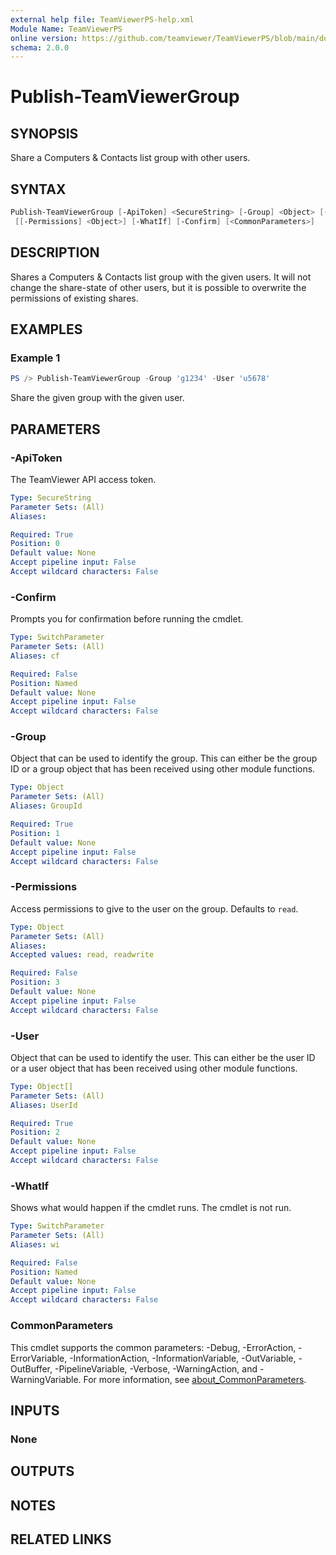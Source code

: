 ```yaml
---
external help file: TeamViewerPS-help.xml
Module Name: TeamViewerPS
online version: https://github.com/teamviewer/TeamViewerPS/blob/main/docs/commands/Publish-TeamViewerGroup.md
schema: 2.0.0
---
```


# Publish-TeamViewerGroup

## SYNOPSIS

Share a Computers & Contacts list group with other users.

## SYNTAX

```powershell
Publish-TeamViewerGroup [-ApiToken] <SecureString> [-Group] <Object> [-User] <Object[]>
 [[-Permissions] <Object>] [-WhatIf] [-Confirm] [<CommonParameters>]
```

## DESCRIPTION

Shares a Computers & Contacts list group with the given users.
It will not change the share-state of other users, but it is possible to
overwrite the permissions of existing shares.

## EXAMPLES

### Example 1

```powershell
PS /> Publish-TeamViewerGroup -Group 'g1234' -User 'u5678' 
```

Share the given group with the given user.

## PARAMETERS

### -ApiToken

The TeamViewer API access token.

```yaml
Type: SecureString
Parameter Sets: (All)
Aliases:

Required: True
Position: 0
Default value: None
Accept pipeline input: False
Accept wildcard characters: False
```

### -Confirm

Prompts you for confirmation before running the cmdlet.

```yaml
Type: SwitchParameter
Parameter Sets: (All)
Aliases: cf

Required: False
Position: Named
Default value: None
Accept pipeline input: False
Accept wildcard characters: False
```

### -Group

Object that can be used to identify the group.
This can either be the group ID or a group object that has been received using
other module functions.

```yaml
Type: Object
Parameter Sets: (All)
Aliases: GroupId

Required: True
Position: 1
Default value: None
Accept pipeline input: False
Accept wildcard characters: False
```

### -Permissions

Access permissions to give to the user on the group. Defaults to `read`.

```yaml
Type: Object
Parameter Sets: (All)
Aliases:
Accepted values: read, readwrite

Required: False
Position: 3
Default value: None
Accept pipeline input: False
Accept wildcard characters: False
```

### -User

Object that can be used to identify the user.
This can either be the user ID or a user object that has been received using
other module functions.

```yaml
Type: Object[]
Parameter Sets: (All)
Aliases: UserId

Required: True
Position: 2
Default value: None
Accept pipeline input: False
Accept wildcard characters: False
```

### -WhatIf

Shows what would happen if the cmdlet runs.
The cmdlet is not run.

```yaml
Type: SwitchParameter
Parameter Sets: (All)
Aliases: wi

Required: False
Position: Named
Default value: None
Accept pipeline input: False
Accept wildcard characters: False
```

### CommonParameters

This cmdlet supports the common parameters: -Debug, -ErrorAction, -ErrorVariable, -InformationAction, -InformationVariable, -OutVariable, -OutBuffer, -PipelineVariable, -Verbose, -WarningAction, and -WarningVariable. For more information, see [about_CommonParameters](http://go.microsoft.com/fwlink/?LinkID=113216).

## INPUTS

### None

## OUTPUTS

## NOTES

## RELATED LINKS
